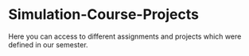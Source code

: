 # Simulation-Course-Projects
Here you can access to different assignments and projects which were defined in our semester.
